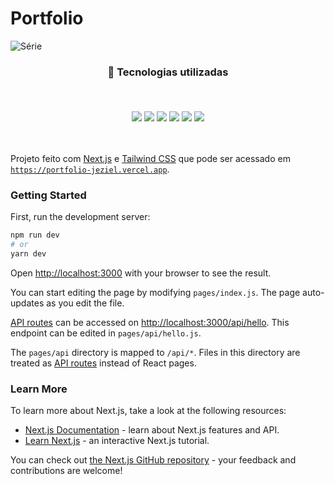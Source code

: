 # Portfolio

![Série](https://img.shields.io/badge/Jeziel%20Almeida-Portfolio-blue)

<h3 align="center">
🚀 Tecnologias utilizadas
<p>&nbsp;</p>
<img src="https://img.shields.io/badge/nodejs-%236DB33F.svg?style=for-the-badge&logo=node.js&logoColor=white"/>
<img src="https://img.shields.io/badge/javascript-%23323330.svg?style=for-the-badge&logo=javascript&logoColor=%23F7DF1E">
<img src="https://img.shields.io/badge/next.js-black.svg?style=for-the-badge&logo=next.js&logoColor=white">
<img src="https://img.shields.io/badge/tailwindcss-blue.svg?style=for-the-badge&logo=tailwindcss&logoColor=white">
<img src="https://img.shields.io/badge/vercel-white.svg?style=for-the-badge&logo=vercel&logoColor=black"/>
<img src="https://img.shields.io/badge/git-%23F05033.svg?style=for-the-badge&logo=git&logoColor=white"/>
</h3>

<p>&nbsp;</p>

Projeto feito com [Next.js](https://nextjs.org/) e [Tailwind CSS](https://tailwindcss.com/) que pode ser acessado em [`https://portfolio-jeziel.vercel.app`](https://portfolio-jeziel.vercel.app).

### Getting Started

First, run the development server:

```bash
npm run dev
# or
yarn dev
```

Open [http://localhost:3000](http://localhost:3000) with your browser to see the result.

You can start editing the page by modifying `pages/index.js`. The page auto-updates as you edit the file.

[API routes](https://nextjs.org/docs/api-routes/introduction) can be accessed on [http://localhost:3000/api/hello](http://localhost:3000/api/hello). This endpoint can be edited in `pages/api/hello.js`.

The `pages/api` directory is mapped to `/api/*`. Files in this directory are treated as [API routes](https://nextjs.org/docs/api-routes/introduction) instead of React pages.

### Learn More

To learn more about Next.js, take a look at the following resources:

- [Next.js Documentation](https://nextjs.org/docs) - learn about Next.js features and API.
- [Learn Next.js](https://nextjs.org/learn) - an interactive Next.js tutorial.

You can check out [the Next.js GitHub repository](https://github.com/vercel/next.js/) - your feedback and contributions are welcome!
